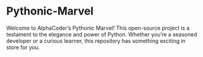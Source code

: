 # Pythonic-Marvel
Welcome to AlphaCoder’s Pythonic Marvel! This open-source project is a testament to the elegance and power of Python. Whether you’re a seasoned developer or a curious learner, this repository has something exciting in store for you.
